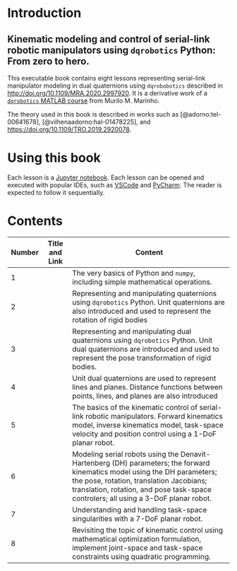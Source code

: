 # Introduction

## Kinematic modeling and control of serial-link robotic manipulators using `dqrobotics` Python: From zero to hero.

This executable book contains eight lessons representing serial-link manipulator modeling in dual quaternions using `dqrobobotics` described in http://doi.org/10.1109/MRA.2020.2997920. It is a derivative
work of a [`dqrobotics` MATLAB course](https://github.com/dqrobotics/learning-dqrobotics-in-matlab/tree/master/robotic_manipulators) from Murilo M. Marinho.

The theory used in this book is described in works such as [@adorno:tel-00641678], [@vilhenaadorno:hal-01478225], and https://doi.org/10.1109/TRO.2019.2920078.

# Using this book

Each lesson is a [Jupyter notebook](https://jupyter-notebook.readthedocs.io/en/stable/notebook.html). Each lesson can be
opened and executed with popular IDEs, such as [VSCode](https://code.visualstudio.com) and [PyCharm](https://www.jetbrains.com/pycharm/).
The reader is expected to follow it sequentially.

# Contents

| Number | Title and Link                                                  | Content                                                                                                                                                                                                                                                      |
|--------|-----------------------------------------------------------------|--------------------------------------------------------------------------------------------------------------------------------------------------------------------------------------------------------------------------------------------------------------|
| 1      | [](./lesson1/lesson_dq1_python_basics.ipynb)                    | The very basics of Python and `numpy`, including simple mathematical operations.                                                                                                                                                                             |
| 2      | [](./lesson2/lesson_dq2_quaternion_basics.ipynb)                | Representing and manipulating quaternions using `dqrobotics` Python. Unit quaternions are also introduced and used to represent the rotation of rigid bodies                                                                                                 |
| 3      | [](./lesson3/lesson_dq3_dual_quaternion_basics_part1.ipynb)     | Representing and manipulating dual quaternions using `dqrobotics` Python. Unit dual quaternions are introduced and used to represent the pose transformation of rigid bodies.                                                                                |
| 4      | [](./lesson4/lesson_dq4_dual_quaternion_basics_part2.ipynb)     | Unit dual quaternions are used to represent lines and planes. Distance functions between points, lines, and planes are also introduced                                                                                                                       |
| 5      | [](./lesson5/lesson_dq5_robot_control_basics_part1.ipynb)       | The basics of the kinematic control of serial-link robotic manipulators. Forward kinematics model, inverse kinematics model, task-space velocity and position control using a 1-DoF planar robot.                                                            |
| 6      | [](./lesson6/lesson_dq6_robot_control_basics_part2.ipynb)       | Modeling serial robots using the Denavit-Hartenberg (DH) parameters; the forward kinematics model using the DH parameters; the pose, rotation, translation Jacobians; translation, rotation, and pose task-space controlers; all using a 3-DoF planar robot. |
| 7      | [](./lesson7/lesson_dq7_robot_control_basics_part3.ipynb)       | Understanding and handling task-space singularities with a 7-DoF planar robot.                                                                                                                                                                               |
| 8      | [](./lesson8/lesson_dq8_optimization_based_robot_control.ipynb) | Revisiting the topic of kinematic control using mathematical optimization formulation, implement joint-space and task-space constraints using quadratic programming.                                                                                         |
